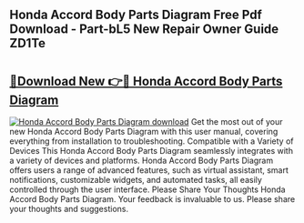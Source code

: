 ## Honda Accord Body Parts Diagram Free Pdf Download - Part-bL5 New Repair Owner Guide ZD1Te

# <h2><a href="http://dfk0mpo.blite.top/?on=Honda+Accord+Body+Parts+Diagram">🔗Download New 👉🔴 Honda Accord Body Parts Diagram</a></h2>

[![Honda Accord Body Parts Diagram download](https://i.imgur.com/lujVjoI.png)](http://dfk0mpo.blite.top/?on=Honda+Accord+Body+Parts+Diagram)
Get the most out of your new Honda Accord Body Parts Diagram with this user manual, covering everything from installation to troubleshooting. Compatible with a Variety of Devices This Honda Accord Body Parts Diagram seamlessly integrates with a variety of devices and platforms. Honda Accord Body Parts Diagram offers users a range of advanced features, such as virtual assistant, smart notifications, customizable widgets, and automated tasks, all easily controlled through the user interface. Please Share Your Thoughts Honda Accord Body Parts Diagram. Your feedback is invaluable to us. Please share your thoughts and suggestions.
